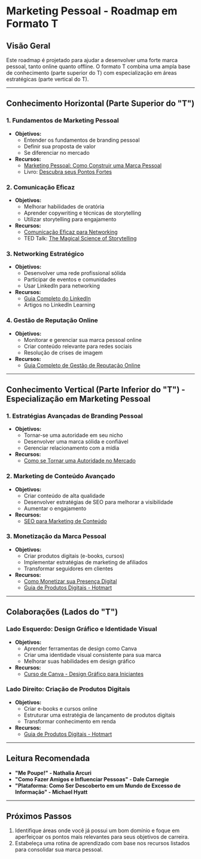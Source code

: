 # Marketing Pessoal - Roadmap em Formato T

## Visão Geral
Este roadmap é projetado para ajudar a desenvolver uma forte marca pessoal, tanto online quanto offline. O formato T combina uma ampla base de conhecimento (parte superior do T) com especialização em áreas estratégicas (parte vertical do T).

---

## Conhecimento Horizontal (Parte Superior do "T")

### 1. Fundamentos de Marketing Pessoal
- **Objetivos:**
  - Entender os fundamentos de branding pessoal
  - Definir sua proposta de valor
  - Se diferenciar no mercado
- **Recursos:**
  - [Marketing Pessoal: Como Construir uma Marca Pessoal](https://www.alura.com.br/artigos/marketing-pessoal)
  - Livro: [Descubra seus Pontos Fortes](https://www.amazon.com.br/Descubra-seus-pontos-fortes-2-0/dp/8539001928)

### 2. Comunicação Eficaz
- **Objetivos:**
  - Melhorar habilidades de oratória
  - Aprender copywriting e técnicas de storytelling
  - Utilizar storytelling para engajamento
- **Recursos:**
  - [Comunicação Eficaz para Networking](https://www.alura.com.br/artigos/comunicacao-eficaz-networking)
  - TED Talk: [The Magical Science of Storytelling](https://www.ted.com/talks/david_jp_phillips_the_magical_science_of_storytelling)

### 3. Networking Estratégico
- **Objetivos:**
  - Desenvolver uma rede profissional sólida
  - Participar de eventos e comunidades
  - Usar LinkedIn para networking
- **Recursos:**
  - [Guia Completo do LinkedIn](https://blog.linkedin.com/)
  - Artigos no LinkedIn Learning

### 4. Gestão de Reputação Online
- **Objetivos:**
  - Monitorar e gerenciar sua marca pessoal online
  - Criar conteúdo relevante para redes sociais
  - Resolução de crises de imagem
- **Recursos:**
  - [Guia Completo de Gestão de Reputação Online](https://www.alura.com.br/artigos/gestao-reputacao-online)

---

## Conhecimento Vertical (Parte Inferior do "T") - Especialização em Marketing Pessoal

### 1. Estratégias Avançadas de Branding Pessoal
- **Objetivos:**
  - Tornar-se uma autoridade em seu nicho
  - Desenvolver uma marca sólida e confiável
  - Gerenciar relacionamento com a mídia
- **Recursos:**
  - [Como se Tornar uma Autoridade no Mercado](https://www.alura.com.br/artigos/autoridade-mercado)

### 2. Marketing de Conteúdo Avançado
- **Objetivos:**
  - Criar conteúdo de alta qualidade
  - Desenvolver estratégias de SEO para melhorar a visibilidade
  - Aumentar o engajamento
- **Recursos:**
  - [SEO para Marketing de Conteúdo](https://neilpatel.com/br/)

### 3. Monetização da Marca Pessoal
- **Objetivos:**
  - Criar produtos digitais (e-books, cursos)
  - Implementar estratégias de marketing de afiliados
  - Transformar seguidores em clientes
- **Recursos:**
  - [Como Monetizar sua Presença Digital](https://www.alura.com.br/artigos/monetizacao-presenca-digital)
  - [Guia de Produtos Digitais - Hotmart](https://www.hotmart.com/blog/como-criar-produtos-digitais)

---

## Colaborações (Lados do "T")

### Lado Esquerdo: Design Gráfico e Identidade Visual
- **Objetivos:**
  - Aprender ferramentas de design como Canva
  - Criar uma identidade visual consistente para sua marca
  - Melhorar suas habilidades em design gráfico
- **Recursos:**
  - [Curso de Canva - Design Gráfico para Iniciantes](https://www.canva.com/learn/design-tutorials/)

### Lado Direito: Criação de Produtos Digitais
- **Objetivos:**
  - Criar e-books e cursos online
  - Estruturar uma estratégia de lançamento de produtos digitais
  - Transformar conhecimento em renda
- **Recursos:**
  - [Guia de Produtos Digitais - Hotmart](https://www.hotmart.com/blog/como-criar-produtos-digitais)

---

## Leitura Recomendada
- **"Me Poupe!" - Nathalia Arcuri**
- **"Como Fazer Amigos e Influenciar Pessoas" - Dale Carnegie**
- **"Plataforma: Como Ser Descoberto em um Mundo de Excesso de Informação" - Michael Hyatt**

---

## Próximos Passos
1. Identifique áreas onde você já possui um bom domínio e foque em aperfeiçoar os pontos mais relevantes para seus objetivos de carreira.
2. Estabeleça uma rotina de aprendizado com base nos recursos listados para consolidar sua marca pessoal.
